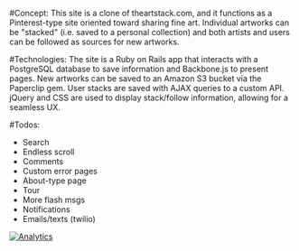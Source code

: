 #Concept:
This site is a clone of theartstack.com, and it functions as a Pinterest-type site oriented toward sharing fine art.  Individual artworks can be "stacked" (i.e. saved to a personal collection) and both artists and users can be followed as sources for new artworks.

#Technologies:
The site is a Ruby on Rails app that interacts with a PostgreSQL database to save information and Backbone.js to present pages.  New artworks can be saved to an Amazon S3 bucket via the Paperclip gem.  User stacks are saved with AJAX queries to a custom API.  jQuery and CSS are used to display stack/follow information, allowing for a seamless UX.

#Todos:
- Search
- Endless scroll
- Comments
- Custom error pages
- About-type page
- Tour
- More flash msgs
- Notifications
- Emails/texts (twilio)

[![Analytics](https://ga-beacon.appspot.com/UA-57200015-1/chrisboaks/artstack)](https://github.com/igrigorik/ga-beacon)
